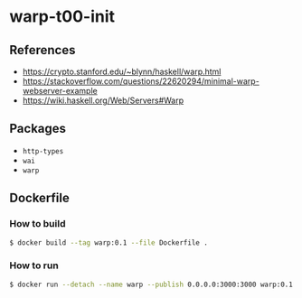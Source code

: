 # warp-t00-init

## References

- <https://crypto.stanford.edu/~blynn/haskell/warp.html>
- <https://stackoverflow.com/questions/22620294/minimal-warp-webserver-example>
- <https://wiki.haskell.org/Web/Servers#Warp>

## Packages

- `http-types`
- `wai`
- `warp`

## Dockerfile

### How to build

```sh
$ docker build --tag warp:0.1 --file Dockerfile .
```

### How to run

```sh
$ docker run --detach --name warp --publish 0.0.0.0:3000:3000 warp:0.1
```
